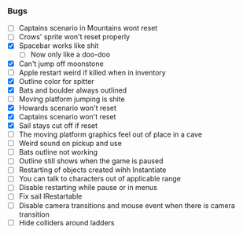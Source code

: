 ### Bugs

* [ ] Captains scenario in Mountains wont reset 
* [ ] Crows' sprite won't reset properly
* [x] Spacebar works like shit
   * [ ] Now only like a doo-doo
* [x] Can't jump off moonstone
* [ ] Apple restart weird if killed when in inventory
* [x] Outline color for spitter
* [x] Bats and boulder always outlined
* [ ] Moving platform jumping is shite
* [x] Howards scenario won't reset
* [x] Captains scenario won't reset
* [x] Sail stays cut off if reset
* [ ] The moving platform graphics feel out of place in a cave
* [ ] Weird sound on pickup and use
* [ ] Bats outline not working
* [ ] Outline still shows when the game is paused
* [ ] Restarting of objects created wihh Instantiate
* [ ] You can talk to characters out of applicable range
* [ ] Disable restarting while pause or in menus
* [ ] Fix sail IRestartable
* [ ] Disable camera transitions and mouse event when there is camera transition
* [ ] Hide colliders around ladders